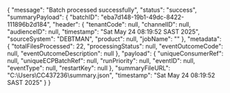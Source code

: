 {
    "message": "Batch processed successfully",
    "status": "success",
    "summaryPayload": {
        "batchID": "eba7d148-19b1-49dc-8422-111896b2d184",
        "header": {
            "tenantCode": null,
            "channelID": null,
            "audienceID": null,
            "timestamp": "Sat May 24 08:19:52 SAST 2025",
            "sourceSystem": "DEBTMAN",
            "product": null,
            "jobName": ""
        },
        "metadata": {
            "totalFilesProcessed": 22,
            "processingStatus": null,
            "eventOutcomeCode": null,
            "eventOutcomeDescription": null
        },
        "payload": {
            "uniqueConsumerRef": null,
            "uniqueECPBatchRef": null,
            "runPriority": null,
            "eventID": null,
            "eventType": null,
            "restartKey": null
        },
        "summaryFileURL": "C:\\Users\\CC437236\\summary.json",
        "timestamp": "Sat May 24 08:19:52 SAST 2025"
    }
}
